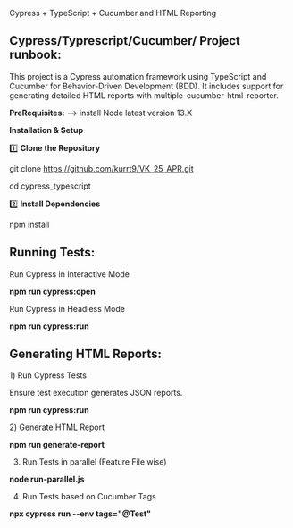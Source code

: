 Cypress + TypeScript + Cucumber and HTML Reporting
 
Cypress/Typrescript/Cucumber/ Project runbook:
-----------------

This project is a Cypress automation framework using TypeScript and Cucumber for Behavior-Driven Development (BDD). It includes support for generating detailed HTML reports with multiple-cucumber-html-reporter.

**PreRequisites:**
--> install Node latest version 13.X

**Installation & Setup**

1️⃣ **Clone the Repository**

git clone https://github.com/kurrt9/VK_25_APR.git

cd cypress_typescript

2️⃣ **Install Dependencies**

npm install

Running Tests:
--------------

Run Cypress in Interactive Mode

  **npm run cypress:open**

Run Cypress in Headless Mode

  **npm run cypress:run**

Generating HTML Reports:
-----------------------

1️) Run Cypress Tests

Ensure test execution generates JSON reports.

  **npm run cypress:run**

2️) Generate HTML Report

  **npm run generate-report**

3) Run Tests in parallel (Feature File wise)

  **node run-parallel.js**

4) Run Tests based on Cucumber Tags

  **npx cypress run --env tags="@Test"**

